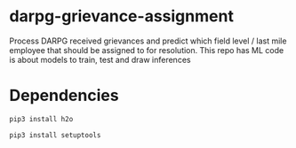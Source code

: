# darpg-grievance-assignment
Process DARPG received grievances and predict which field level / last mile employee that should be assigned to for resolution. This repo has ML code is about models to train, test and draw inferences

# Dependencies
```python
pip3 install h2o
```
```python
pip3 install setuptools
```
